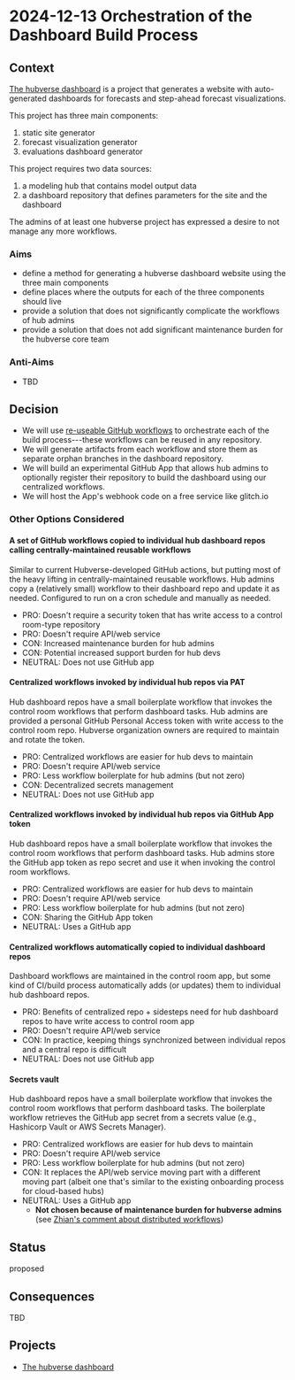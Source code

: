 # 2024-12-13 Orchestration of the Dashboard Build Process

## Context

[The hubverse dashboard](../project-posters/hub-dashboard/hub-dashboard.md) is
a project that generates a website with auto-generated dashboards for forecasts
and step-ahead forecast visualizations.

This project has three main components:

1. static site generator
2. forecast visualization generator
3. evaluations dashboard generator

This project requires two data sources:

1. a modeling hub that contains model output data
2. a dashboard repository that defines parameters for the site and the dashboard

The admins of at least one hubverse project has expressed a desire to not manage
any more workflows.


### Aims

 - define a method for generating a hubverse dashboard website using the three
   main components
 - define places where the outputs for each of the three components should live
 - provide a solution that does not significantly complicate the workflows of
   hub admins
 - provide a solution that does not add significant maintenance burden for the
   hubverse core team

### Anti-Aims

 - TBD

## Decision

 - We will use [re-useable GitHub
   workflows](https://docs.github.com/en/actions/sharing-automations/reusing-workflows#limitations)
   to orchestrate each of the build process---these workflows can be reused in
   any repository.
 - We will generate artifacts from each workflow and store them as separate
   orphan branches in the dashboard repository.
 - We will build an experimental GitHub App that allows hub admins to
   optionally register their repository to build the dashboard using our
   centralized workflows.
 - We will host the App's webhook code on a free service like glitch.io

### Other Options Considered

#### A set of GitHub workflows copied to individual hub dashboard repos calling centrally-maintained reusable workflows

Similar to current Hubverse-developed GitHub actions, but putting most of
the heavy lifting in centrally-maintained reusable workflows. Hub admins copy
a (relatively small) workflow to their dashboard repo and update it as needed.
Configured to run on a cron schedule and manually as needed.

- PRO: Doesn't require a security token that has write access to a control
room-type repository
- PRO: Doesn't require API/web service
- CON: Increased maintenance burden for hub admins
- CON: Potential increased support burden for hub devs
- NEUTRAL: Does not use GitHub app

#### Centralized workflows invoked by individual hub repos via PAT

Hub dashboard repos have a small boilerplate workflow that invokes the control
room workflows that perform dashboard tasks. Hub admins are provided a
personal GitHub Personal Access token with write access to the control room repo. Hubverse organization owners are required to maintain and rotate the token.

- PRO: Centralized workflows are easier for hub devs to maintain
- PRO: Doesn't require API/web service
- PRO: Less workflow boilerplate for hub admins (but not zero)
- CON: Decentralized secrets management
- NEUTRAL: Does not use GitHub app

#### Centralized workflows invoked by individual hub repos via GitHub App token

Hub dashboard repos have a small boilerplate workflow that invokes the control
room workflows that perform dashboard tasks. Hub admins store the GitHub app
token as repo secret and use it when invoking the control room workflows.

- PRO: Centralized workflows are easier for hub devs to maintain
- PRO: Doesn't require API/web service
- PRO: Less workflow boilerplate for hub admins (but not zero)
- CON: Sharing the GitHub App token
- NEUTRAL: Uses a GitHub app

#### Centralized workflows automatically copied to individual dashboard repos

Dashboard workflows are maintained in the control room app, but some kind of
CI/build process automatically adds (or updates) them to individual hub
dashboard repos.

- PRO: Benefits of centralized repo + sidesteps need for hub dashboard repos
to have write access to control room app
- PRO: Doesn't require API/web service
- CON: In practice, keeping things synchronized between individual repos and
a central repo is difficult
- NEUTRAL: Does not use GitHub app

#### Secrets vault

Hub dashboard repos have a small boilerplate workflow that invokes the control
room workflows that perform dashboard tasks. The boilerplate workflow retrieves
the GitHub app secret from a secrets value (e.g., Hashicorp Vault or AWS
Secrets Manager).

- PRO: Centralized workflows are easier for hub devs to maintain
- PRO: Doesn't require API/web service
- PRO: Less workflow boilerplate for hub admins (but not zero)
- CON: It replaces the API/web service moving part with a different moving part
(albeit one that's similar to the existing onboarding process for cloud-based
hubs)
- NEUTRAL: Uses a GitHub app
   - **Not chosen because of maintenance burden for hubverse admins** (see 
     [Zhian's comment about distributed workflows](https://github.com/reichlab/decisions/pull/3#discussion_r1884480624))

## Status

proposed

## Consequences

TBD

## Projects

 - [The hubverse dashboard](../project-posters/hub-dashboard/hub-dashboard.md)
